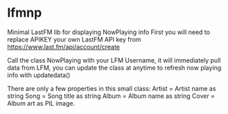 # lfmnp
Minimal LastFM lib for displaying NowPlaying info
First you will need to replace APIKEY your own LastFM API key from https://www.last.fm/api/account/create

Call the class NowPlaying with your LFM Username, it will immediately pull data from LFM, you can update the class at anytime to refresh now playing info with updatedata()

There are only a few properties in this small class:
Artist = Artist name as string
Song = Song title as string
Album = Album name as string
Cover = Album art as PIL image.
